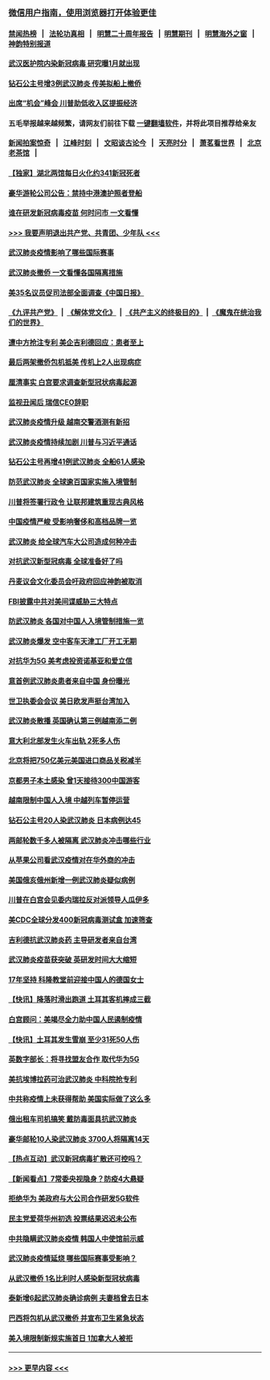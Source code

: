 ### [微信用户指南，使用浏览器打开体验更佳](https://github.com/gfw-breaker/banned-news1/blob/master/indexes/wechat-guide.md?t=0)
#### [禁闻热榜](热点新闻.md?t=0)  &nbsp;&nbsp;|&nbsp;&nbsp; [法轮功真相](https://github.com/gfw-breaker/truth/blob/master/README.md?t=0) &nbsp;&nbsp;|&nbsp;&nbsp; [明慧二十周年报告](https://github.com/gfw-breaker/mh-reports/blob/master/README.md?t=0) &nbsp;&nbsp;|&nbsp;&nbsp;[明慧期刊](https://github.com/gfw-breaker/mh-qikan) &nbsp;&nbsp;|&nbsp;&nbsp; [明慧海外之窗](https://github.com/gfw-breaker/mh-news/blob/master/README.md?t=0) &nbsp;&nbsp;|&nbsp;&nbsp; [神韵特别报道](https://github.com/gfw-breaker/mh-news/blob/master/shenyun.md?t=0)
#### [武汉医护院内染新冠病毒 研究曝1月就出现](../pages/nsc418/n11852928.md?t=02081611) 
#### [钻石公主号增3例武汉肺炎 传美拟船上撤侨](../pages/nsc418/n11853240.md?t=02081611) 
#### [出席“机会”峰会 川普助低收入区提振经济](../pages/nsc418/n11853232.md?t=02081611) 
#### 五毛举报越来越频繁，请网友们前往下载 [一键翻墙软件](https://github.com/gfw-breaker/ssr-accounts)，并将此项目推荐给亲友
#### [新闻拍案惊奇](https://github.com/gfw-breaker/banned-news1/blob/master/pages/link4.md) &nbsp;&nbsp;|&nbsp;&nbsp; [江峰时刻](https://github.com/gfw-breaker/banned-news1/blob/master/pages/link4.md) &nbsp;&nbsp;|&nbsp;&nbsp; [文昭谈古论今](https://github.com/gfw-breaker/banned-news1/blob/master/pages/link4.md) &nbsp;&nbsp;|&nbsp;&nbsp; [天亮时分](https://github.com/gfw-breaker/banned-news1/blob/master/pages/link4.md) &nbsp;&nbsp;|&nbsp;&nbsp; [萧茗看世界](https://github.com/gfw-breaker/banned-news1/blob/master/pages/link4.md) &nbsp;&nbsp;|&nbsp;&nbsp; [北京老茶馆](https://github.com/gfw-breaker/banned-news1/blob/master/pages/link4.md) &nbsp;&nbsp;|&nbsp;&nbsp; 
#### [【独家】湖北两馆每日火化约341新冠死者](../pages/nsc418/n11845444.md?t=02081611) 
#### [豪华游轮公司公告：禁持中港澳护照者登船](../pages/nsc418/n11852761.md?t=02081611) 
#### [谁在研发新冠病毒疫苗 何时问市 一文看懂](../pages/nsc418/n11852840.md?t=02081611) 
#### [>>> 我要声明退出共产党、共青团、少年队 <<<](https://github.com/begood0513/goodnews/blob/master/quit/letter.md) 
#### [武汉肺炎疫情影响了哪些国际赛事](../pages/nsc418/n11852441.md?t=02081611) 
#### [武汉肺炎撤侨 一文看懂各国隔离措施](../pages/nsc418/n11844216.md?t=02081611) 
#### [美35名议员促司法部全面调查《中国日报》](../pages/nsc418/n11852435.md?t=02081611) 
#### [《九评共产党》](https://github.com/begood0513/9ping.md/blob/master/README.md) &nbsp;|&nbsp; [《解体党文化》](../../../../jtdwh.md/blob/master/README.md)  &nbsp;|&nbsp; [《共产主义的终极目的》](../../../../gczydzjmd.md/blob/master/README.md) &nbsp;|&nbsp; [《魔鬼在统治我们的世界》](../../../../mgztzwmdsj.md/blob/master/README.md) 
#### [遭中方抢注专利 美企吉利德回应：患者至上](../pages/nsc418/n11852037.md?t=02081611) 
#### [最后两架撤侨包机抵美 传机上2人出现病症](../pages/nsc418/n11852173.md?t=02081611) 
#### [厘清事实 白宫要求调查新型冠状病毒起源](../pages/nsc418/n11852106.md?t=02081611) 
#### [监视丑闻后 瑞信CEO辞职](../pages/nsc418/n11852127.md?t=02081611) 
#### [武汉肺炎疫情升级 越南交警酒测有新招](../pages/nsc418/n11851632.md?t=02081611) 
#### [武汉肺炎疫情持续加剧 川普与习近平通话](../pages/nsc418/n11851613.md?t=02081611) 
#### [钻石公主号再增41例武汉肺炎 全船61人感染](../pages/nsc418/n11850401.md?t=02081611) 
#### [防范武汉肺炎 全球逾百国家实施入境管制](../pages/nsc418/n11850557.md?t=02081611) 
#### [川普将签署行政令 让联邦建筑重现古典风格](../pages/nsc418/n11850654.md?t=02081611) 
#### [中国疫情严峻 受影响奢侈和高档品牌一览](../pages/nsc418/n11850319.md?t=02081611) 
#### [武汉肺炎 给全球汽车大公司造成何种冲击](../pages/nsc418/n11850056.md?t=02081611) 
#### [对抗武汉新型冠病毒 全球准备好了吗](../pages/nsc418/n11850142.md?t=02081611) 
#### [丹麦议会文化委员会吁政府回应神韵被取消](../pages/nsc418/n11849312.md?t=02081611) 
#### [FBI披露中共对美间谍威胁三大特点](../pages/nsc418/n11849700.md?t=02081611) 
#### [防武汉肺炎 各国对中国人入境管制措施一览](../pages/nsc418/n11838726.md?t=02081611) 
#### [武汉肺炎爆发 空中客车天津工厂开工无期](../pages/nsc418/n11849634.md?t=02081611) 
#### [对抗华为5G 美考虑投资诺基亚和爱立信](../pages/nsc418/n11849510.md?t=02081611) 
#### [意首例武汉肺炎患者来自中国 身份曝光](../pages/nsc418/n11849454.md?t=02081611) 
#### [世卫执委会会议 美日欧发声挺台湾加入](../pages/nsc418/n11849433.md?t=02081611) 
#### [武汉肺炎散播 英国确认第三例越南添二例](../pages/nsc418/n11849439.md?t=02081611) 
#### [意大利北部发生火车出轨 2死多人伤](../pages/nsc418/n11848999.md?t=02081611) 
#### [北京将把750亿美元美国进口商品关税减半](../pages/nsc418/n11848896.md?t=02081611) 
#### [京都男子本土感染 曾1天接待300中国游客](../pages/nsc418/n11848641.md?t=02081611) 
#### [越南限制中国人入境 中越列车暂停运营](../pages/nsc418/n11847844.md?t=02081611) 
#### [钻石公主号20人染武汉肺炎 日本病例达45](../pages/nsc418/n11847823.md?t=02081611) 
#### [两邮轮数千多人被隔离 武汉肺炎冲击哪些行业](../pages/nsc418/n11847456.md?t=02081611) 
#### [从苹果公司看武汉疫情对在华外商的冲击](../pages/nsc418/n11847586.md?t=02081611) 
#### [美国俄亥俄州新增一例武汉肺炎疑似病例](../pages/nsc418/n11847714.md?t=02081611) 
#### [川普在白宫会见委内瑞拉反对派领导人瓜伊多](../pages/nsc418/n11847391.md?t=02081611) 
#### [美CDC全球分发400新冠病毒测试盒 加速筛查](../pages/nsc418/n11847260.md?t=02081611) 
#### [吉利德抗武汉肺炎药 主导研发者来自台湾](../pages/nsc418/n11847064.md?t=02081611) 
#### [武汉肺炎疫苗获突破 英研发时间大大缩短](../pages/nsc418/n11846915.md?t=02081611) 
#### [17年坚持 科隆教堂前迎接中国人的德国女士](../pages/nsc418/n11846781.md?t=02081611) 
#### [【快讯】降落时滑出跑道 土耳其客机摔成三截](../pages/nsc418/n11847021.md?t=02081611) 
#### [白宫顾问：美竭尽全力助中国人民遏制疫情](../pages/nsc418/n11846756.md?t=02081611) 
#### [【快讯】土耳其发生雪崩 至少31死50人伤](../pages/nsc418/n11846680.md?t=02081611) 
#### [英数字部长：将寻找盟友合作 取代华为5G](../pages/nsc418/n11846485.md?t=02081611) 
#### [美抗埃博拉药可治武汉肺炎 中科院抢专利](../pages/nsc418/n11846409.md?t=02081611) 
#### [中共称疫情上未获得帮助 美国实际做了这么多](../pages/nsc418/n11846008.md?t=02081611) 
#### [俄出租车司机搞笑 戴防毒面具抗武汉肺炎](../pages/nsc418/n11845703.md?t=02081611) 
#### [豪华邮轮10人染武汉肺炎 3700人将隔离14天](../pages/nsc418/n11845543.md?t=02081611) 
#### [【热点互动】武汉新冠病毒扩散还可控吗？](../pages/nsc418/n11844750.md?t=02081611) 
#### [【新闻看点】7常委央视隐身？防疫4大悬疑](../pages/nsc418/n11844611.md?t=02081611) 
#### [拒绝华为 美政府与大公司合作研发5G软件](../pages/nsc418/n11844625.md?t=02081611) 
#### [民主党爱荷华州初选 投票结果迟迟未公布](../pages/nsc418/n11844207.md?t=02081611) 
#### [中共隐瞒武汉肺炎疫情 韩国人中使馆前示威](../pages/nsc418/n11844084.md?t=02081611) 
#### [武汉肺炎疫情延烧 哪些国际赛事受影响？](../pages/nsc418/n11843958.md?t=02081611) 
#### [从武汉撤侨 1名比利时人感染新型冠状病毒](../pages/nsc418/n11843977.md?t=02081611) 
#### [泰新增6起武汉肺炎确诊病例 夫妻档曾去日本](../pages/nsc418/n11843900.md?t=02081611) 
#### [巴西将包机从武汉撤侨 并宣布卫生紧急状态](../pages/nsc418/n11843418.md?t=02081611) 
#### [美入境限制新规实施首日 1加拿大人被拒](../pages/nsc418/n11843058.md?t=02081611) 

----
#### [ >>> 更早内容 <<< ](../indexes/nsc418-earlier.md)
